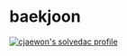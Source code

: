 # baekjoon

[![cjaewon's solvedac profile](http://mazassumnida.wtf/api/v2/generate_badge?boj=cjaewon)](https://solved.ac/profile/cjaewon)